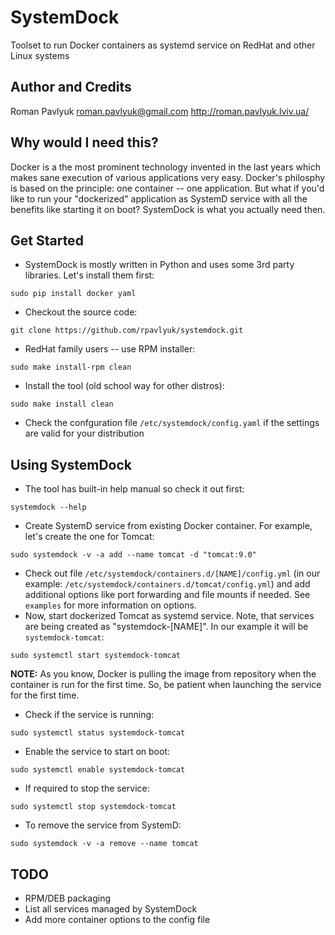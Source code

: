 # SystemDock
Toolset to run Docker containers as systemd service on RedHat and other Linux systems

## Author and Credits
Roman Pavlyuk <roman.pavlyuk@gmail.com>
http://roman.pavlyuk.lviv.ua/

## Why would I need this?
Docker is a the most prominent technology invented in the last years which makes sane execution of various applications very easy. Docker's philosphy is based on the principle: one container -- one application. But what if you'd like to run your "dockerized" application as SystemD service with all the benefits like starting it on boot? SystemDock is what you actually need then.

## Get Started
* SystemDock is mostly written in Python and uses some 3rd party libraries. Let's install them first:
```
sudo pip install docker yaml
```
* Checkout the source code:
```
git clone https://github.com/rpavlyuk/systemdock.git
```
* RedHat family users -- use RPM installer:
```
sudo make install-rpm clean
```
* Install the tool (old school way for other distros):
```
sudo make install clean
```
* Check the confguration file ```/etc/systemdock/config.yaml``` if the settings are valid for your distribution

## Using SystemDock
* The tool has built-in help manual so check it out first:
```
systemdock --help
```
* Create SystemD service from existing Docker container. For example, let's create the one for Tomcat:
```
sudo systemdock -v -a add --name tomcat -d "tomcat:9.0"
```
* Check out file ```/etc/systemdock/containers.d/[NAME]/config.yml``` (in our example: ```/etc/systemdock/containers.d/tomcat/config.yml```) and add additional options like port forwarding and file mounts if needed. See ```examples``` for more information on options.
* Now, start dockerized Tomcat as systemd service. Note, that services are being created as "systemdock-[NAME]". In our example it will be ```systemdock-tomcat```:
```
sudo systemctl start systemdock-tomcat
```
**NOTE:** As you know, Docker is pulling the image from repository when the container is run for the first time. So, be patient when launching the service for the first time.
* Check if the service is running:
```
sudo systemctl status systemdock-tomcat
```
* Enable the service to start on boot:
```
sudo systemctl enable systemdock-tomcat
```
* If required to stop the service:
```
sudo systemctl stop systemdock-tomcat
```
* To remove the service from SystemD:
```
sudo systemdock -v -a remove --name tomcat
```

## TODO
* RPM/DEB packaging
* List all services managed by SystemDock
* Add more container options to the config file
